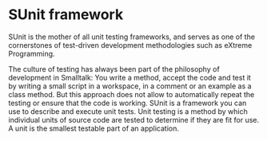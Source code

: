 # SUnit framework

SUnit is the mother of all unit testing frameworks, and serves as one of the cornerstones of test-driven development methodologies such as eXtreme Programming. 

The culture of testing has always been part of the philosophy of development in Smalltalk:
You write a method, accept the code and test it by writing a small script in a workspace, in a comment or an example as a class method. But this approach does not allow to automatically repeat the testing or ensure that the code is working. SUnit is a framework you can use to describe and execute unit tests. Unit testing is a method by which individual units of source code are tested to determine if they are fit for use. A unit is the smallest testable part of an application.